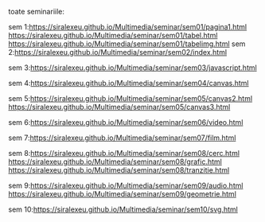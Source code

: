toate seminariile:

sem 1:https://siralexeu.github.io/Multimedia/seminar/sem01/pagina1.html
      https://siralexeu.github.io/Multimedia/seminar/sem01/tabel.html
      https://siralexeu.github.io/Multimedia/seminar/sem01/tabelimg.html
sem 2:https://siralexeu.github.io/Multimedia/seminar/sem02/index.html

sem 3:https://siralexeu.github.io/Multimedia/seminar/sem03/javascript.html

sem 4:https://siralexeu.github.io/Multimedia/seminar/sem04/canvas.html

sem 5:https://siralexeu.github.io/Multimedia/seminar/sem05/canvas2.html
      https://siralexeu.github.io/Multimedia/seminar/sem05/canvas3.html
      
sem 6:https://siralexeu.github.io/Multimedia/seminar/sem06/video.html

sem 7:https://siralexeu.github.io/Multimedia/seminar/sem07/film.html

sem 8:https://siralexeu.github.io/Multimedia/seminar/sem08/cerc.html
      https://siralexeu.github.io/Multimedia/seminar/sem08/grafic.html
      https://siralexeu.github.io/Multimedia/seminar/sem08/tranzitie.html
      
sem 9:https://siralexeu.github.io/Multimedia/seminar/sem09/audio.html
      https://siralexeu.github.io/Multimedia/seminar/sem09/geometrie.html
      
sem 10:https://siralexeu.github.io/Multimedia/seminar/sem10/svg.html

